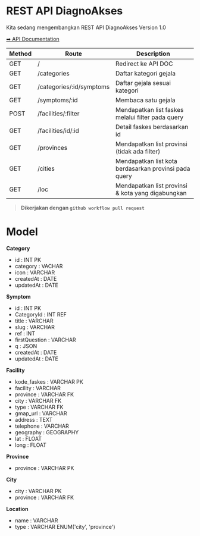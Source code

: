 # REST API DiagnoAkses

Kita sedang mengembangkan REST API DiagnoAkses Version 1.0

[➡ API Documentation](https://documenter.getpostman.com/view/20472929/2s9YC1Vtv8)

| Method | Route                    | Description                                          |
| ------ | ------------------------ | -----------------------------------------------------|
| GET    | /                        | Redirect ke API DOC                                  |
| GET    | /categories              | Daftar kategori gejala                               |
| GET    | /categories/:id/symptoms | Daftar gejala sesuai kategori                        |
| GET    | /symptoms/:id            | Membaca satu gejala                                  |
| POST   | /facilities/:filter      | Mendapatkan list faskes melalui filter pada query    |
| GET    | /facilities/id/:id       | Detail faskes berdasarkan id                         |
| GET    | /provinces               | Mendapatkan list provinsi (tidak ada filter)         |
| GET    | /cities                  | Mendapatkan list kota berdasarkan provinsi pada query|
| GET    | /loc                     | Mendapatkan list provinsi & kota yang digabungkan    |


> **Dikerjakan dengan `github workflow pull request`**

# Model 

**Category**
- id : INT PK
- category : VACHAR
- icon : VARCHAR
- createdAt : DATE
- updatedAt : DATE

**Symptom**
- id : INT PK
- CategoryId : INT REF
- title : VARCHAR
- slug : VARCHAR
- ref : INT
- firstQuestion : VARCHAR
- q : JSON
- createdAt : DATE
- updatedAt : DATE

**Facility**
- kode_faskes : VARCHAR PK
- facility : VARCHAR
- province : VARCHAR FK
- city : VARCHAR FK
- type : VARCHAR FK
- gmap_url : VARCHAR 
- address : TEXT
- telephone : VARCHAR 
- geography : GEOGRAPHY
- lat : FLOAT
- long : FLOAT

**Province**
- province : VARCHAR PK

**City**
- city : VARCHAR PK
- province : VARCHAR FK

**Location**
- name : VARCHAR 
- type : VARCHAR ENUM('city', 'province')


